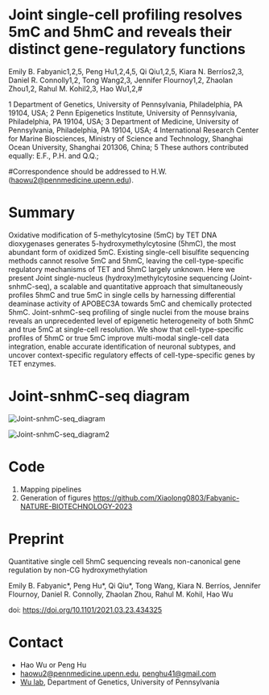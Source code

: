# Joint single-cell profiling resolves 5mC and 5hmC and reveals their distinct gene-regulatory functions

Emily B. Fabyanic1,2,5, Peng Hu1,2,4,5, Qi Qiu1,2,5, Kiara N. Berríos2,3, Daniel R. Connolly1,2, Tong Wang2,3, Jennifer Flournoy1,2, Zhaolan Zhou1,2, Rahul M. Kohil2,3, Hao Wu1,2,#

1 Department of Genetics, University of Pennsylvania, Philadelphia, PA 19104, USA; 
2 Penn Epigenetics Institute, University of Pennsylvania, Philadelphia, PA 19104, USA; 
3 Department of Medicine, University of Pennsylvania, Philadelphia, PA 19104, USA; 
4 International Research Center for Marine Biosciences, Ministry of Science and Technology, Shanghai Ocean University, Shanghai 201306, China; 
5 These authors contributed equally: E.F., P.H. and Q.Q.; 

#Correspondence should be addressed to H.W. (haowu2@pennmedicine.upenn.edu).


# Summary
Oxidative modification of 5-methylcytosine (5mC) by TET DNA dioxygenases generates 5-hydroxymethylcytosine (5hmC), the most abundant form of oxidized 5mC. Existing single-cell bisulfite sequencing methods cannot resolve  5mC and 5hmC, leaving the cell-type-specific regulatory mechanisms of TET and 5hmC largely unknown. Here we present Joint single-nucleus (hydroxy)methylcytosine sequencing (Joint-snhmC-seq), a scalable and quantitative approach that simultaneously profiles 5hmC and true 5mC in single cells by harnessing differential deaminase activity of APOBEC3A towards 5mC and chemically protected 5hmC. Joint-snhmC-seq profiling of single nuclei from the mouse brains reveals an unprecedented level of epigenetic heterogeneity of both 5hmC and true 5mC at single-cell resolution. We show that cell-type-specific profiles of 5hmC or true 5mC improve multi-modal single-cell data integration, enable accurate identification of neuronal subtypes, and uncover context-specific regulatory effects of cell-type-specific genes by TET enzymes.  

# Joint-snhmC-seq diagram
![Joint-snhmC-seq_diagram](https://github.com/wulabupenn/Joint-snhmC-seq/assets/33881425/c6e3e69c-dbb5-4cf7-8c7b-a809a2987933)

![Joint-snhmC-seq_diagram2](https://github.com/wulabupenn/Joint-snhmC-seq/assets/33881425/f89cbf85-fec5-477c-914b-041735466b23)

# Code
1. Mapping pipelines
2. Generation of figures
https://github.com/Xiaolong0803/Fabyanic-NATURE-BIOTECHNOLOGY-2023

# Preprint
Quantitative single cell 5hmC sequencing reveals non-canonical gene regulation by non-CG hydroxymethylation

Emily B. Fabyanic*, Peng Hu*, Qi Qiu*, Tong Wang, Kiara N. Berríos, Jennifer Flournoy, Daniel R. Connolly, Zhaolan Zhou, Rahul M. Kohil, Hao Wu

doi: https://doi.org/10.1101/2021.03.23.434325


# Contact
* Hao Wu or Peng Hu
* haowu2@pennmedicine.upenn.edu, penghu41@gmail.com
* [Wu lab](https://www.wulabupenn.org), Department of Genetics, University of Pennsylvania
